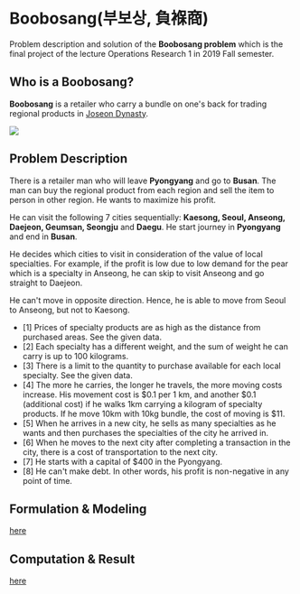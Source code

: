 # Boobosang(부보상, 負褓商)
Problem description and solution of the **Boobosang problem** which is the final project of the lecture Operations Research 1 in 2019 Fall semester.

## Who is a Boobosang?
**Boobosang** is a retailer who carry a bundle on one's back for trading regional products in [Joseon Dynasty](https://en.wikipedia.org/wiki/Joseon).

<img src="https://user-images.githubusercontent.com/50398078/74434655-2f1a1e80-4ea6-11ea-9562-0c79829b9bf5.png">

## Problem Description
There is a retailer man who will leave **Pyongyang** and go to **Busan**. The man can buy the regional product from each region and sell the item to person in other region. He wants to maximize his profit.

He can visit the following 7 cities sequentially: **Kaesong, Seoul, Anseong, Daejeon, Geumsan, Seongju** and **Daegu**. He start journey in **Pyongyang** and end in **Busan**.

He decides which cities to visit in consideration of the value of local specialties. For example, if the profit is low due to low demand for the pear which is a specialty in Anseong, he can skip to visit Anseong and go straight to Daejeon.

He can't move in opposite direction. Hence, he is able to move from Seoul to Anseong, but not to Kaesong.

- [1] Prices of specialty products are as high as the distance from purchased areas. See the given data.
- [2] Each specialty has a different weight, and the sum of weight he can carry is up to 100 kilograms.
- [3] There is a limit to the quantity to purchase available for each local specialty. See the given data.
- [4] The more he carries, the longer he travels, the more moving costs increase. His movement cost is \$0.1 per 1 km, and another \$0.1 (additional cost) if he walks 1km carrying a kilogram of specialty products. If he move 10km with 10kg bundle, the cost of moving is $11.
- [5] When he arrives in a new city, he sells as many specialties as he wants and then purchases the specialties of the city he arrived in.
- [6] When he moves to the next city after completing a transaction in the city, there is a cost of transportation to the next city.
- [7] He starts with a capital of $400 in the Pyongyang.
- [8] He can't make debt. In other words, his profit is non-negative in any point of time.


## Formulation & Modeling
[here](https://github.com/taegyumin/Boobosang/blob/master/Formulation_and_Modeling.ipynb)

## Computation & Result
[here]()
